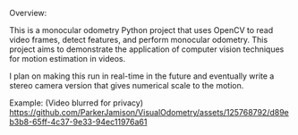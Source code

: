 Overview:

This is a monocular odometry Python project that uses OpenCV to read video frames, detect features, 
and perform monocular odometry. This project aims to demonstrate the application of 
computer vision techniques for motion estimation in videos.




I plan on making this run in real-time in the future and eventually write a stereo camera
version that gives numerical scale to the motion. 


Example:
(Video blurred for privacy)
https://github.com/ParkerJamison/VisualOdometry/assets/125768792/d89eb3b8-65ff-4c37-9e33-94ec11976a61

